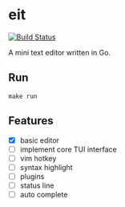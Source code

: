 # eit

[![Build Status](https://travis-ci.org/x1ah/eit.svg?branch=master)](https://travis-ci.org/x1ah/eit)

A mini text editor written in Go.

## Run

```
make run
```

## Features

- [x] basic editor
- [ ] implement core TUI interface
- [ ] vim hotkey
- [ ] syntax highlight
- [ ] plugins
- [ ] status line
- [ ] auto complete
